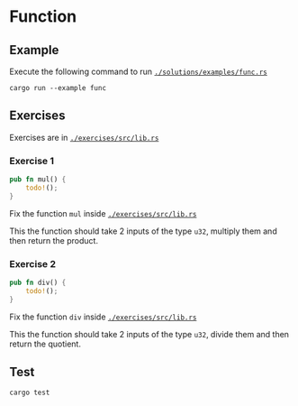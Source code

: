# Function

## Example

Execute the following command to run [`./solutions/examples/func.rs`](./solutions/examples/func.rs)

```shell
cargo run --example func
```

## Exercises

Exercises are in [`./exercises/src/lib.rs`](./exercises/src/lib.rs)

### Exercise 1

```rust
pub fn mul() {
    todo!();
}
```

Fix the function `mul` inside [`./exercises/src/lib.rs`](./exercises/src/lib.rs)

This the function should take 2 inputs of the type `u32`, multiply them and then return the product.

### Exercise 2

```rust
pub fn div() {
    todo!();
}
```

Fix the function `div` inside [`./exercises/src/lib.rs`](./exercises/src/lib.rs)

This the function should take 2 inputs of the type `u32`, divide them and then return the quotient.

## Test

```shell
cargo test
```
